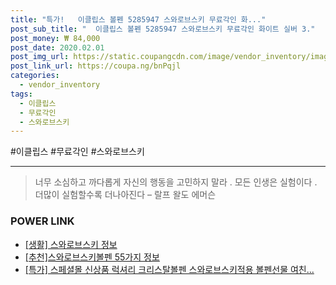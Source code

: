 ```yaml
--- 
title: "특가!   이클립스 볼펜 5285947 스와로브스키 무료각인 화..." 
post_sub_title: "  이클립스 볼펜 5285947 스와로브스키 무료각인 화이트 실버 3." 
post_money: ₩ 84,000 
post_date: 2020.02.01 
post_img_url: https://static.coupangcdn.com/image/vendor_inventory/images/2018/09/04/17/7/0719e68e-11b7-43eb-9c11-aaa89f2c3709.jpg 
post_link_url: https://coupa.ng/bnPqjl 
categories: 
  - vendor_inventory 
tags: 
  - 이클립스 
  - 무료각인 
  - 스와로브스키 
--- 
```

  #이클립스 #무료각인 #스와로브스키 
<hr> 

> 너무 소심하고 까다롭게 자신의 행동을 고민하지 말라 . 모든 인생은 실험이다 . 더많이 실험할수록 더나아진다  – 랄프 왈도 에머슨 


### POWER LINK

* <a href="https://blog.naver.com/fasyy4321/221764276432" target="_blank"> [생활] 스와로브스키 정보 </a>
* <a href="https://blog.naver.com/fasyy4321/221792077931" target="_blank">[추천]스와로브스키볼펜 55가지 정보</a>
* <a href="https://blog.naver.com/an0733/221792558850" target="_blank">[특가] 스페셜몰 신상품 럭셔리 크리스탈볼펜 스와로브스키적용 볼펜선물 여친...</a>

